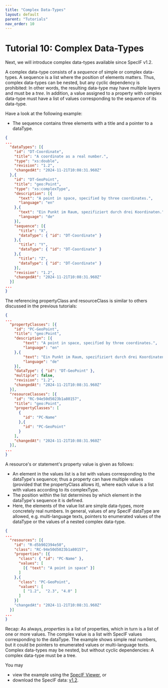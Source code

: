```yaml
---
title: "Complex Data-Types"
layout: default
parent: "Tutorials"
nav_order: 10
---
```


# Tutorial 10: Complex Data-Types

Next, we will introduce complex data-types available since SpecIF v1.2.

A complex data-type consists of a _sequence_ of simple or complex data-types. A sequence is a list where the position of elements matters.
Thus, complex data-types can be nested, but any cyclic dependency is prohibited: In other words, the resulting data-type may have multiple layers and must be a _tree_.
In addition, a value assigned to a property with complex data-type must have a list of values corresponding to the sequence of its data-type.

Have a look at the following example:
- The sequence contains three elements with a title and a pointer to a dataType.

```json
{
...
  "dataTypes": [{
    "id": "DT-Coordinate",
    "title": "A coordinate as a real number.",
    "type": "xs:double",
    "revision": "1.2",
    "changedAt": "2024-11-21T10:08:31.960Z"
  },{
    "id": "DT-GeoPoint",
    "title": "geo:Point",
    "type": "xs:complexType",
    "description": [{
      "text": "A point in space, specified by three coordinates.",
      "language": "en"
    },{
      "text": "Ein Punkt im Raum, spezifiziert durch drei Koordinaten.",
      "language": "de"
    }],
    "sequence": [{
      "title": "X",
      "dataType": { "id": "DT-Coordinate" }
    },{
      "title": "Y",
      "dataType": { "id": "DT-Coordinate" }
    },{
      "title": "Z",
      "dataType": { "id": "DT-Coordinate" }
    }],
    "revision": "1.2",
    "changedAt": "2024-11-21T10:08:31.960Z"
  }]
...
}
```

The referencing propertyClass and resourceClass is similar to others discussed in the previous tutorials:
```json
{
...
  "propertyClasses": [{
    "id": "PC-GeoPoint",
    "title": "geo:Point",
    "description": [{
        "text": "A point in space, specified by three coordinates.",
        "language": "en"
    },{
        "text": "Ein Punkt im Raum, spezifiziert durch drei Koordinaten.",
        "language": "de"
    }],
    "dataType": { "id": "DT-GeoPoint" },
    "multiple": false,
    "revision": "1.2",
    "changedAt": "2024-11-21T10:08:31.960Z"
  }],
  "resourceClasses": [{
    "id": "RC-94e50d5023b1a80157",
    "title": "geo:Point",
    "propertyClasses": [
      {
        "id": "PC-Name"
      },{
        "id": "PC-GeoPoint"
      }
    ],
    "changedAt": "2024-11-21T10:08:31.960Z"
  }],
...  
}
```

A resource's or statement's property value is given as follows:
- An element in the values list is a list with values corresponding to the dataType's sequence; 
thus a property can have multiple values (provided that the propertyClass allows it), where each value is a list with values according to its complexType.
- The position within the list determines by which element in the dataType's sequence it is defined.
- Here, the elements of the value list are simple data-types, more concretely real numbers. 
In general, values of any SpecIF dataType are allowed, e.g. multi-language texts, pointers to enumerated values of the dataType or the values of a nested complex data-type. 

```json
{
...
  "resources": [{
    "id": "R-d5b902394e50",
    "class": "RC-94e50d5023b1a80157",
    "properties": [{
      "class": { "id": "PC-Name" },
      "values": [
        [{ "text": "A point in space" }]
      ]
    },{
      "class": "PC-GeoPoint",
      "values": [
        [ "1.2",  "2.3", "4.0" ]
      ]
    }]
    "changedAt": "2024-11-21T10:08:31.960Z"
  }]
...
}
```

Recap: As always, _properties_ is a list of properties, which in turn is a list of one or more values.
The complex value is a list with SpecIF values corresponding to the dataType. 
The example shows simple real numbers, but it could be pointers to enumerated values or multi-language texts.
Complex data-types may be nested, but without cyclic dependencies: A complex data-type must be a tree.

You may 
- view the example using the <a href="https://specif.de/v1.2/apps/view.html#import=https://specif.de/examples/v1.2/10_Complex-DataType.specif" target="_blank">SpecIF Viewer</a>, or
- download the SpecIF data: <a href="https://specif.de/examples/v1.2/10_Complex-DataType.specif">v1.2</a>.

<!-- The SpecIF Editor and Viewer supporting v1.2 with complex data types is still in development. -->
